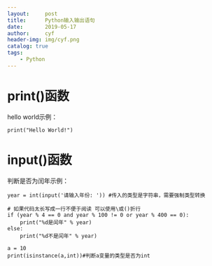 ```yaml
---
layout:     post
title:      Python输入输出语句
date:       2019-05-17
author:     cyf
header-img: img/cyf.png
catalog: true
tags:
    - Python
---
```

# print()函数
hello world示例：
```
print("Hello World!")
```

# input()函数
判断是否为闰年示例：
```
year = int(input('请输入年份: ')) #传入的类型是字符串，需要强制类型转换

# 如果代码太长写成一行不便于阅读 可以使用\或()折行
if (year % 4 == 0 and year % 100 != 0 or year % 400 == 0):
    print("%d是闰年" % year)
else:
    print("%d不是闰年" % year)

a = 10
print(isinstance(a,int))#判断a变量的类型是否为int
```